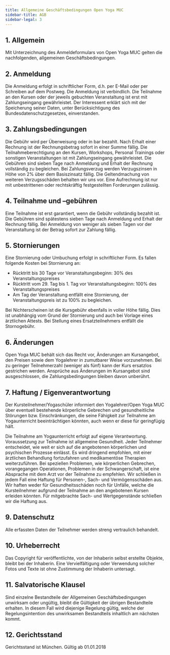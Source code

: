 ```yaml
---
title: Allgemeine Geschäftsbedingungen Open Yoga MUC
sidebar-title: AGB
sidebar-legal: 3
---
```


## 1. Allgemein

Mit Unterzeichnung des Anmeldeformulars von Open Yoga MUC gelten die nachfolgenden, allgemeinen Geschäftsbedingungen.


## 2. Anmeldung

Die Anmeldung erfolgt in schriftlicher Form, d.h. per E-Mail oder per Schreiben auf dem Postweg. Die Anmeldung ist verbindlich. Die Teilnahme an den Kursen oder der jeweils gebuchten Veranstaltung ist erst mit Zahlungseingang gewährleistet. Der Interessent erklärt sich mit der Speicherung seiner Daten, unter Berücksichtigung des Bundesdatenschutzgesetzes, einverstanden.


## 3. Zahlungsbedingungen  

Die Gebühr wird per Überweisung oder in bar bezahlt. Nach Erhalt einer Rechnung ist der Rechnungsbetrag sofort in einer Summe fällig. Die Teilnahmeberechtigung an den Kursen, Workshops, Personal Trainings oder sonstigen Veranstaltungen ist mit Zahlungseingang gewährleistet. Die Gebühren sind sieben Tage nach Anmeldung und Erhalt der Rechnung vollständig zu begleichen. Bei Zahlungsverzug werden Verzugszinsen in Höhe von 2% über dem Basiszinsatz fällig. Die Geltendmachung von weiteren Verzugsschäden behalten wir uns vor. Eine Aufrechnung ist nur mit unbestrittenen oder rechtskräftig festgestellten Forderungen zulässig.


## 4. Teilnahme und –gebühren  

Eine Teilnahme ist erst garantiert, wenn die Gebühr vollständig bezahlt ist. Die Gebühren sind spätestens sieben Tage nach Anmeldung und Erhalt der Rechnung fällig. Bei Anmeldung von weniger als sieben Tagen vor der Veranstaltung ist der Betrag sofort zur Zahlung fällig.


## 5. Stornierungen  

Eine Stornierung oder Umbuchung erfolgt in schriftlicher Form. Es fallen folgende Kosten bei Stornierung an:

* Rücktritt bis 30 Tage vor Veranstaltungsbeginn: 30% des Veranstaltungspreises
* Rücktritt vom 29. Tag bis 1. Tag vor Veranstaltungsbeginn: 100% des Veranstaltungspreises
* Am Tag der Veranstaltung entfällt eine Stornierung, der Veranstaltungspreis ist zu 100% zu begleichen.  

Bei Nichterscheinen ist die Kursgebühr ebenfalls in voller Höhe fällig. Dies ist unabhängig vom Grund der Stornierung und auch bei Vorlage eines ärztlichen Attests. Bei Stellung eines Ersatzteilnehmers entfällt die Stornogebühr.


## 6. Änderungen  

Open Yoga MUC behält sich das Recht vor, Änderungen am Kursangebot, den Preisen sowie dem Yogalehrer in zumutbarer Weise vorzunehmen. Bei zu geringer Teilnehmerzahl (weniger als fünf) kann der Kurs ersatzlos gestrichen werden. Ansprüche aus Änderungen im Kursangebot sind ausgeschlossen, die Zahlungsbedingungen bleiben davon unberührt.


## 7. Haftung / Eigenverantwortung

Der Kursteilnehmer/Yogaschüler informiert den Yogalehrer/Open Yoga MUC über eventuell bestehende körperliche Gebrechen und gesundheitliche Störungen bzw. Einschränkungen, die seine Fähigkeit zur Teilnahme am Yogaunterricht beeinträchtigen könnten, auch wenn er diese für geringfügig hält.

Die Teilnahme am Yogaunterricht erfolgt auf eigene Verantwortung. Voraussetzung zur Teilnahme ist allgemeine Gesundheit. Jeder Teilnehmer entscheidet, wie weit er sich auf die angebotenen körperlichen und psychischen Prozesse einlässt. Es wird dringend empfohlen, mit einer ärztlichen Behandlung fortzufahren und medikamentöse Therapien weiterzuführen. Bei speziellen Problemen, wie körperlichen Gebrechen, vorangegangen Operationen, Problemen in der Schwangerschaft, ist eine Absprache mit dem Arzt vor der Teilnahme zu empfehlen. Wir schließen in jedem Fall eine Haftung für Personen-, Sach- und Vermögensschäden aus. Wir haften weder für Gesundheitsschäden noch für Unfälle, welche die Kursteilnehmer aufgrund der Teilnahme an den angebotenen Kursen erleiden könnten. Für mitgebrachte Sach- und Wertgegenstände schließen wir die Haftung aus.


## 9. Datenschutz

Alle erfassten Daten der Teilnehmer werden streng vertraulich behandelt.


## 10. Urheberrecht

Das Copyright für veröffentlichte, von der Inhaberin selbst erstellte Objekte, bleibt bei der Inhaberin. Eine Vervielfältigung oder Verwendung solcher Fotos und Texte ist ohne Zustimmung der Inhaberin untersagt.


## 11. Salvatorische Klausel

Sind einzelne Bestandteile der Allgemeinen Geschäftsbedingungen unwirksam oder ungültig, bleibt die Gültigkeit der übrigen Bestandteile erhalten. In diesem Fall wird diejenige Regelung gültig, welche der Regelungsintention des unwirksamen Bestandteils inhaltlich am nächsten kommt.


## 12. Gerichtsstand

Gerichtsstand ist München. Gültig ab 01.01.2018

